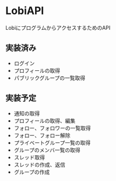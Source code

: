 # LobiAPI
LobiにプログラムからアクセスするためのAPI

## 実装済み
- ログイン
- プロフィールの取得
- パブリックグループの一覧取得

## 実装予定
- 通知の取得
- プロフィールの取得、編集
- フォロー、フォロワーの一覧取得
- フォロー、フォロー解除
- プライベートグループ一覧の取得
- グループのメンバ一覧の取得
- スレッド取得
- スレッドの作成、返信
- グループの作成

